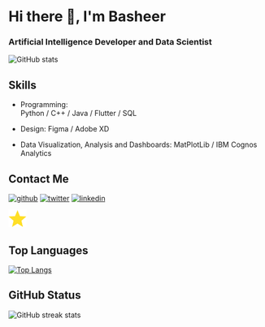 # Hi there 👋, I'm Basheer
### Artificial Intelligence Developer and Data Scientist 


![GitHub stats](https://github-readme-stats.vercel.app/api?username=basheerarab&show_icons=true)  


## Skills  
- Programming:   
  Python / C++ / Java / Flutter / SQL
  
- Design:
  Figma / Adobe XD
  
- Data Visualization, Analysis and Dashboards:
  MatPlotLib / IBM Cognos Analytics 


## Contact Me
[<img src='https://cdn.jsdelivr.net/npm/simple-icons@3.0.1/icons/github.svg' alt='github' height='40'>](https://github.com/basheerarab)  [<img src='https://cdn.jsdelivr.net/npm/simple-icons@3.0.1/icons/twitter.svg' alt='twitter' height='40'>](https://twitter.com/Basheer_17)  [<img src='https://cdn.jsdelivr.net/npm/simple-icons@3.0.1/icons/linkedin.svg' alt='linkedin' height='40'>](https://www.linkedin.com/in/basheer-arab-6620001b6/)  

<a href='https://stars.github.com/'><img src='https://raw.githubusercontent.com/acervenky/animated-github-badges/master/assets/starbadge.gif' width='35' height='35'></a> 


## Top Languages
[![Top Langs](https://github-readme-stats.vercel.app/api/top-langs/?username=basheerarab)](https://github.com/anuraghazra/github-readme-stats)


## GitHub Status
![GitHub streak stats](https://github-readme-streak-stats.herokuapp.com/?user=basheerarab)  

